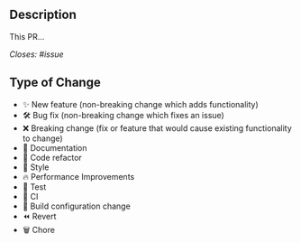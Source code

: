 <!--
  Thanks for contributing!

  Provide a description of your changes below and a general summary in the title.

  Please look at the following checklist to ensure that your PR can be accepted quickly:
-->

## Description

<!-- Describe your changes. -->

This PR...

_Closes: #issue_

## Type of Change

<!-- Delete all non-applicable categories. -->

- ✨ New feature (non-breaking change which adds functionality)
- 🛠️ Bug fix (non-breaking change which fixes an issue)
- ❌ Breaking change (fix or feature that would cause existing functionality to change)
- 📝 Documentation
- 🧹 Code refactor
- 🎨 Style
- 🔥 Performance Improvements
- 🧪 Test
- 🔁 CI
- 🤖 Build configuration change
- ⏪ Revert
- 🗑️ Chore

<!--

## Poem

<!- Because, well, why not? ->

copilot:poem

-->
